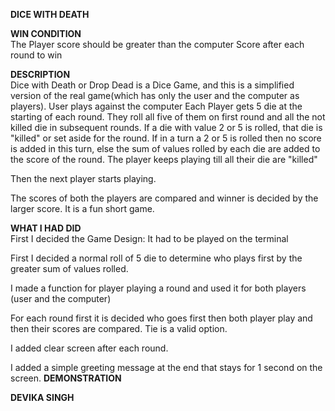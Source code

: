 **DICE WITH DEATH**  

**WIN CONDITION**  
The Player score should be greater than the computer Score after each round to win

**DESCRIPTION**  
Dice with Death or Drop Dead is a Dice Game, and this is a simplified version of the real game(which has only the user and the computer as players).
User plays against the computer
Each Player gets 5 die at the starting of each round.
They roll all five of them on first round and all the not killed die in subsequent rounds.
If a die with value 2 or 5 is rolled, that die is "killed" or set aside for the round.
If in a turn a 2 or 5 is rolled then no score is added in this turn, else the sum of values rolled by each die are added to the score of the round.
The player keeps playing till all their die are "killed"

Then the next player starts playing.

The scores of both the players are compared and winner is decided by the larger score.
It is a fun short game.  

**WHAT I HAD DID**  
First I decided the Game Design:
It had to be played on the terminal

First I decided a normal roll of 5 die to determine who plays first by the greater sum of values rolled.

I made a function for player playing a round and used it for both players (user and the computer)

For each round first it is decided who goes first then both player play and then their scores are compared. Tie is a valid option.

I added clear screen after each round.

I added a simple greeting message at the end that stays for 1 second on the screen.
**DEMONSTRATION**  

**DEVIKA SINGH**  
